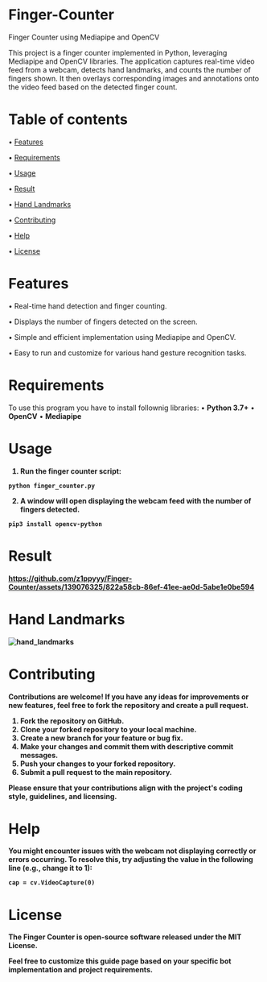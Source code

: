 # Finger-Counter
Finger Counter using Mediapipe and OpenCV

This project is a finger counter implemented in Python, leveraging Mediapipe and OpenCV libraries. The application captures real-time video feed from a webcam, detects hand landmarks, and counts the number of fingers shown. It then overlays corresponding images and annotations onto the video feed based on the detected finger count.

# Table of contents
• [Features](https://github.com/z1ppyyy/Finger-Counter#features) 

• [Requirements](https://github.com/z1ppyyy/Finger-Counter#requirements)

• [Usage](https://github.com/z1ppyyy/Finger-Counter#usage)

• [Result](https://github.com/z1ppyyy/Finger-Counter#result)

• [Hand Landmarks](https://github.com/z1ppyyy/Shaka-gesture-recognition#hand-Landmarks)

• [Contributing](https://github.com/z1ppyyy/Finger-Counter#contributing)

• [Help](https://github.com/z1ppyyy/Finger-Counter#help)

• [License](https://github.com/z1ppyyy/Finger-Counter#license)

# Features
• Real-time hand detection and finger counting.

• Displays the number of fingers detected on the screen.

• Simple and efficient implementation using Mediapipe and OpenCV.

• Easy to run and customize for various hand gesture recognition tasks.

# Requirements
To use this program you have to install follownig libraries: 
• <b>Python 3.7+</b>
• <b>OpenCV</b>
• <b>Mediapipe<b>

# Usage
1. Run the finger counter script:
   
```
python finger_counter.py
```
2. A window will open displaying the webcam feed with the number of fingers detected.

```
pip3 install opencv-python
```

# Result

https://github.com/z1ppyyy/Finger-Counter/assets/139076325/822a58cb-86ef-41ee-ae0d-5abe1e0be594

# Hand Landmarks
![hand_landmarks](https://github.com/z1ppyyy/Finger-Counter/assets/139076325/d897b1c1-9d33-43a4-ad67-ee180a751dbc)

# Contributing
Contributions are welcome! If you have any ideas for improvements or new features, feel free to fork the repository and create a pull request.

1. Fork the repository on GitHub.
2. Clone your forked repository to your local machine.
3. Create a new branch for your feature or bug fix.
4. Make your changes and commit them with descriptive commit messages.
5. Push your changes to your forked repository.
6. Submit a pull request to the main repository.

Please ensure that your contributions align with the project's coding style, guidelines, and licensing.

# Help
You might encounter issues with the webcam not displaying correctly or errors occurring. 
To resolve this, try adjusting the value in the following line (e.g., change it to 1):
```
cap = cv.VideoCapture(0)
```

# License
The Finger Counter is open-source software released under the MIT License.

Feel free to customize this guide page based on your specific bot implementation and project requirements.
